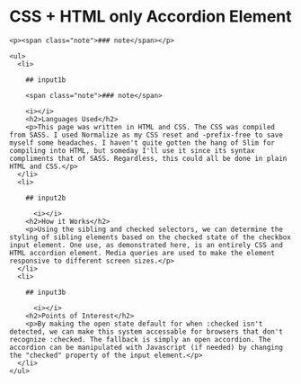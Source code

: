 <div class="faq-markdown">
    <h1>CSS + HTML only Accordion Element</h1>
    
    <p><span class="note">### note</span></p>
    
    <ul>
      <li>
          
        ## input1b
        
        <span class="note">### note</span>
          
        <i></i>
        <h2>Languages Used</h2>
        <p>This page was written in HTML and CSS. The CSS was compiled from SASS. I used Normalize as my CSS reset and -prefix-free to save myself some headaches. I haven't quite gotten the hang of Slim for compiling into HTML, but someday I'll use it since its syntax compliments that of SASS. Regardless, this could all be done in plain HTML and CSS.</p>
      </li>
      <li>
          
        ## input2b
          
          <i></i>
        <h2>How it Works</h2>
        <p>Using the sibling and checked selectors, we can determine the styling of sibling elements based on the checked state of the checkbox input element. One use, as demonstrated here, is an entirely CSS and HTML accordion element. Media queries are used to make the element responsive to different screen sizes.</p>
      </li>
      <li>
          
        ## input3b
          
          <i></i>
        <h2>Points of Interest</h2>
        <p>By making the open state default for when :checked isn't detected, we can make this system accessable for browsers that don't recognize :checked. The fallback is simply an open accordion. The accordion can be manipulated with Javascript (if needed) by changing the "checked" property of the input element.</p>
      </li>
    </ul>
</div>
